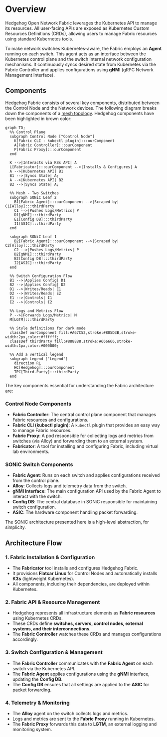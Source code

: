 # Overview

Hedgehog Open Network Fabric leverages the Kubernetes API to manage its resources. All user-facing APIs are exposed as Kubernetes Custom Resources Definitions (CRDs), allowing users to manage Fabric resources using standard Kubernetes tools.

To make network switches Kubernetes-aware, the Fabric employs an **Agent** running on each switch. This agent acts as an interface  between the Kubernetes control plane and the switch internal network configuration mechanisms. It continuously syncs desired state from Kubernetes via the Fabric Controller and applies configurations using **gNMI** (gRPC Network Management Interface).

## Components

Hedgehog Fabric consists of several key components, distributed between the Control Node and the Network devices. The following diagram breaks down the components of a [mesh topology](fabric.md#mesh). Hedgehog components have been highlighted in brown color:

``` mermaid
graph TD;
  %% Control Plane
  subgraph Control Node ["Control Node"]
    K[Fabric CLI - kubectl plugin]:::ourComponent
    A[Fabric Controller]:::ourComponent
    P[Fabric Proxy]:::ourComponent
  end

  K -->|Interacts via K8s API| A
  L[Fabricator]:::ourComponent -->|Installs & Configures| A
  A -->|Kubernetes API| B1
  B1 -->|Syncs State| A;
  A -->|Kubernetes API| B2
  B2 -->|Syncs State| A;

  %% Mesh - Two Switches
  subgraph SONiC Leaf 2
    B1[Fabric Agent]:::ourComponent -->|Scraped by| C1[Alloy]:::thirdParty
    C1 -->|Pushes Logs/Metrics| P
    D1[gNMI]:::thirdParty
    E1[Config DB]:::thirdParty
    I1[ASIC]:::thirdParty
  end

  subgraph SONiC Leaf 1
    B2[Fabric Agent]:::ourComponent -->|Scraped by| C2[Alloy]:::thirdParty
    C2 -->|Pushes Logs/Metrics| P
    D2[gNMI]:::thirdParty
    E2[Config DB]:::thirdParty
    I2[ASIC]:::thirdParty
  end

  %% Switch Configuration Flow
  B1 -->|Applies Config| D1
  B2 -->|Applies Config| D2
  D1 -->|Writes/Reads| E1
  D2 -->|Writes/Reads| E2
  E1 -->|Controls| I1
  E2 -->|Controls| I2

  %% Logs and Metrics Flow
  P -->|Forwards Logs/Metrics| M
  M[LGTM]:::thirdParty

  %% Style definitions for dark mode
  classDef ourComponent fill:#A67C52,stroke:#805D3B,stroke-width:2px,color:#ffffff;
  classDef thirdParty fill:#888888,stroke:#666666,stroke-width:1px,color:#000000;

  %% Add a vertical legend
  subgraph Legend ["Legend"]
    direction RL
    HC[Hedgehog]:::ourComponent
    TPC[Third-Party]:::thirdParty
  end
```

The key components essential for understanding the Fabric architecture are:

### Control Node Components
- **Fabric Controller**: The central control plane component that manages Fabric resources and configurations.
- **Fabric CLI (kubectl plugin)**: A `kubectl` plugin that provides an easy way to manage Fabric resources.
- **Fabric Proxy**: A pod responsible for collecting logs and metrics from switches (via Alloy) and forwarding them to an external system.
- **Fabricator**: A tool for installing and configuring Fabric, including virtual lab environments.

### SONiC Switch Components
- **Fabric Agent**: Runs on each switch and applies configurations received from the control plane.
- **Alloy**: Collects logs and telemetry data from the switch.
- **gNMI Interface**: The main configuration API used by the Fabric Agent to interact with the switch.
- **Config DB**: The central database in SONiC responsible for maintaining switch configuration.
- **ASIC**: The hardware component handling packet forwarding.

The SONiC architecture presented here is a high-level abstraction, for simplicity.

## Architecture Flow

### 1. **Fabric Installation & Configuration**
- The **Fabricator** tool installs and configures Hedgehog Fabric.
- It provisions **Flatcar Linux** for Control Nodes and automatically installs **K3s** (lightweight Kubernetes).
- All components, including their dependencies, are deployed within Kubernetes.

### 2. **Fabric API & Resource Management**
- Hedgehog represents all infrastructure elements as **Fabric resources** using Kubernetes CRDs.
- These CRDs define **switches, servers, control nodes, external systems, and their interconnections**.
- The **Fabric Controller** watches these CRDs and manages configurations accordingly.

### 3. **Switch Configuration & Management**
- The **Fabric Controller** communicates with the **Fabric Agent** on each switch via the Kubernetes API.
- The **Fabric Agent** applies configurations using the **gNMI** interface, updating the **Config DB**.
- The **Config DB** ensures that all settings are applied to the **ASIC** for packet forwarding.

### 4. **Telemetry & Monitoring**
- The **Alloy** agent on the switch collects logs and metrics.
- Logs and metrics are sent to the **Fabric Proxy** running in Kubernetes.
- The **Fabric Proxy** forwards this data to **LGTM**, an external logging and monitoring system.
